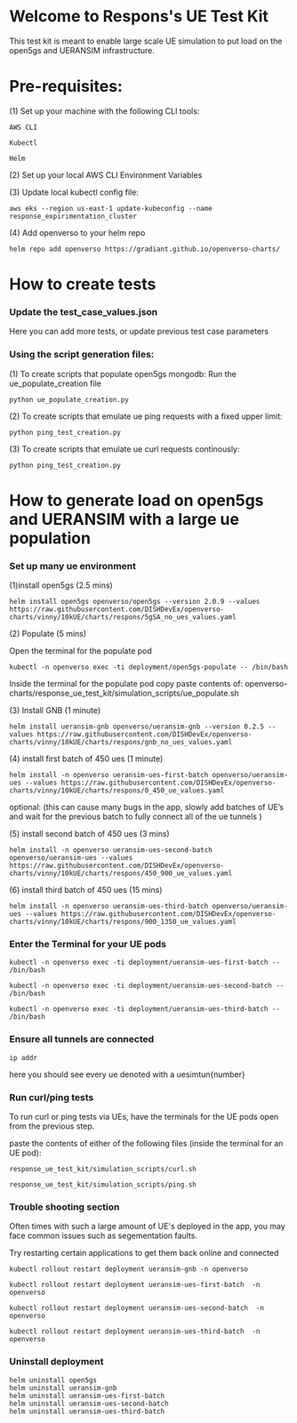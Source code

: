 # Welcome to Respons's UE Test Kit

This test kit is meant to enable large scale UE simulation to put load on the open5gs and UERANSIM infrastructure.   

# Pre-requisites:
(1) Set up your machine with the following CLI tools:

    AWS CLI

    Kubectl

    Helm

(2) Set up your local AWS CLI Environment Variables

(3) Update local kubectl config file:

```console
aws eks --region us-east-1 update-kubeconfig --name response_expirimentation_cluster
```

(4) Add openverso to your helm repo
```console
helm repo add openverso https://gradiant.github.io/openverso-charts/
```

# How to create tests

### Update the test_case_values.json
Here you can add more tests, or update previous test case parameters

### Using the script generation files:

(1) To create scripts that populate open5gs mongodb:
    Run the ue_populate_creation file 
```console
python ue_populate_creation.py
```
    
(2) To create scripts that emulate ue ping requests with a fixed upper limit:
```console
python ping_test_creation.py
```
    
(3) To create scripts that emulate ue curl requests continously:
```console
python ping_test_creation.py
```

# How to generate load on open5gs and UERANSIM with a large ue population

### Set up many ue environment

(1)install open5gs (2.5 mins)
```console
helm install open5gs openverso/open5gs --version 2.0.9 --values https://raw.githubusercontent.com/DISHDevEx/openverso-charts/vinny/10kUE/charts/respons/5gSA_no_ues_values.yaml
```
(2) Populate (5 mins)

Open the terminal for the populate pod

```console
kubectl -n openverso exec -ti deployment/open5gs-populate -- /bin/bash
```

Inside the terminal for the populate pod copy paste contents of:  openverso-charts/response_ue_test_kit/simulation_scripts/ue_populate.sh

(3) Install GNB (1 minute)
```console
helm install ueransim-gnb openverso/ueransim-gnb --version 0.2.5 --values https://raw.githubusercontent.com/DISHDevEx/openverso-charts/vinny/10kUE/charts/respons/gnb_no_ues_values.yaml
```
(4) install first batch of 450 ues	(1 minute)
```console
helm install -n openverso ueransim-ues-first-batch openverso/ueransim-ues --values https://raw.githubusercontent.com/DISHDevEx/openverso-charts/vinny/10kUE/charts/respons/0_450_ue_values.yaml
```

optional: (this can cause many bugs in the app, slowly add batches of UE’s and wait for the previous batch to fully connect all of the ue tunnels )

(5) install second batch of 450 ues (3 mins)
```console
helm install -n openverso ueransim-ues-second-batch openverso/ueransim-ues --values https://raw.githubusercontent.com/DISHDevEx/openverso-charts/vinny/10kUE/charts/respons/450_900_ue_values.yaml
```

(6) install third batch of 450 ues (15 mins)
```console
helm install -n openverso ueransim-ues-third-batch openverso/ueransim-ues --values https://raw.githubusercontent.com/DISHDevEx/openverso-charts/vinny/10kUE/charts/respons/900_1350_ue_values.yaml
```

### Enter the Terminal for your UE pods
```console
kubectl -n openverso exec -ti deployment/ueransim-ues-first-batch -- /bin/bash

kubectl -n openverso exec -ti deployment/ueransim-ues-second-batch -- /bin/bash

kubectl -n openverso exec -ti deployment/ueransim-ues-third-batch -- /bin/bash
```

### Ensure all tunnels are connected
```console
ip addr
```
here you should see every ue denoted with a uesimtun{number}

### Run curl/ping tests
To run curl or ping tests via UEs, have the terminals for the UE pods open from the previous step. 

paste the contents of either of the following files (inside the terminal for an UE pod):

```console
response_ue_test_kit/simulation_scripts/curl.sh

response_ue_test_kit/simulation_scripts/ping.sh
```


### Trouble shooting section
Often times with such a large amount of UE's deployed in the app, you may face common issues such as segementation faults. 

Try restarting certain applications to get them back online and connected 

```console
kubectl rollout restart deployment ueransim-gnb -n openverso

kubectl rollout restart deployment ueransim-ues-first-batch  -n openverso

kubectl rollout restart deployment ueransim-ues-second-batch  -n openverso

kubectl rollout restart deployment ueransim-ues-third-batch  -n openverso
```

### Uninstall deployment
```console
helm uninstall open5gs
helm uninstall ueransim-gnb
helm uninstall ueransim-ues-first-batch
helm uninstall ueransim-ues-second-batch
helm uninstall ueransim-ues-third-batch
```
